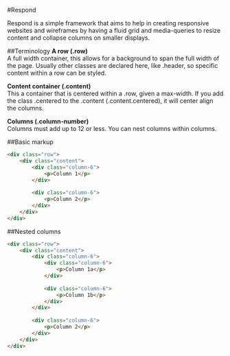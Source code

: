 #Respond

Respond is a simple framework that aims to help in creating responsive websites and wireframes by having a fluid grid and media-queries to resize content and collapse columns on smaller displays.

##Terminology
**A row (.row)**  
A full width container, this allows for a background to span the full width of the page. Usually other classes are declared here, like .header, so specific content within a row can be styled.

**Content container (.content)**  
This a container that is centered within a .row, given a max-width.
If you add the class .centered to the .content (.content.centered), it will center align the columns.

**Columns (.column-number)**  
Columns must add up to 12 or less. You can nest columns within columns.

##Basic markup
```html
<div class="row">
    <div class="content">
        <div class="column-6">
            <p>Column 1</p>
        </div>
        
        <div class="column-6">
            <p>Column 2</p>
        </div>
    </div>
</div>
```

##Nested columns
```html
<div class="row">
    <div class="content">
        <div class="column-6">
            <div class="column-6">
                <p>Column 1a</p>
            </div>
            
            <div class="column-6">
                <p>Column 1b</p>
            </div>
        </div>
        
        <div class="column-6">
            <p>Column 2</p>
        </div>
    </div>
</div>
```